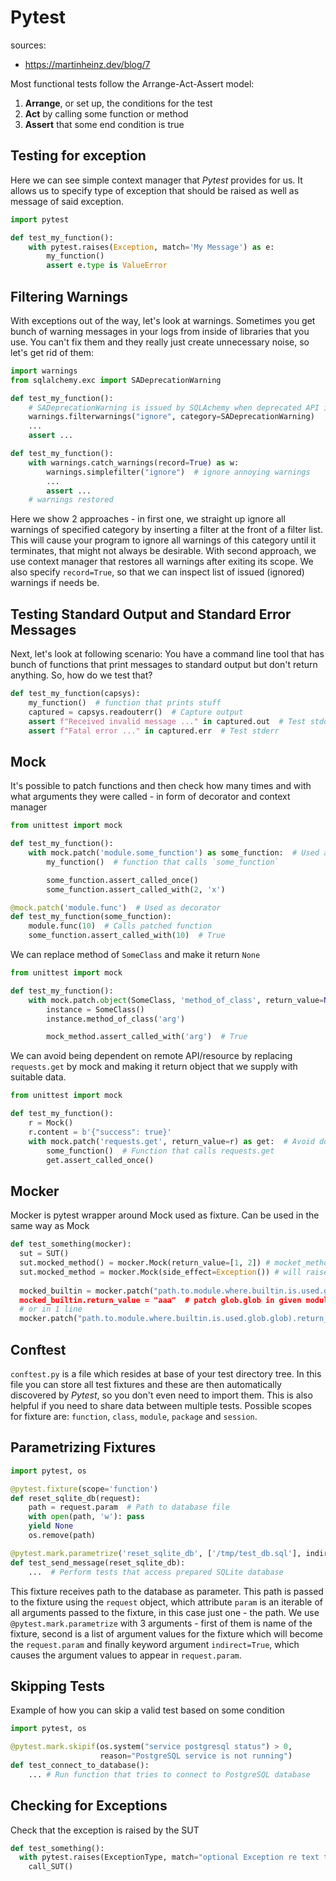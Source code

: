 # Pytest
sources:
* https://martinheinz.dev/blog/7

Most functional tests follow the Arrange-Act-Assert model:

1.  **Arrange**, or set up, the conditions for the test
2.  **Act**  by calling some function or method
3.  **Assert**  that some end condition is true

## Testing for exception
Here we can see simple context manager that _Pytest_ provides for us. It allows us to specify type of exception that should be raised as well as message of said exception.
```python
import pytest

def test_my_function():
    with pytest.raises(Exception, match='My Message') as e:
        my_function()
        assert e.type is ValueError
```

## Filtering Warnings

With exceptions out of the way, let's look at warnings. Sometimes you get bunch of warning messages in your logs from inside of libraries that you use. You can't fix them and they really just create unnecessary noise, so let's get rid of them:
```python
import warnings
from sqlalchemy.exc import SADeprecationWarning

def test_my_function():
    # SADeprecationWarning is issued by SQLAchemy when deprecated API is used
    warnings.filterwarnings("ignore", category=SADeprecationWarning)
    ...
    assert ...

def test_my_function():
    with warnings.catch_warnings(record=True) as w:
        warnings.simplefilter("ignore")  # ignore annoying warnings
        ...
        assert ...
    # warnings restored
```

Here we show 2 approaches - in first one, we straight up ignore all warnings of specified category by inserting a filter at the front of a filter list. This will cause your program to ignore all warnings of this category until it terminates, that might not always be desirable. With second approach, we use context manager that restores all warnings after exiting its scope. We also specify `record=True`, so that we can inspect list of issued (ignored) warnings if needs be.

## Testing Standard Output and Standard Error Messages

Next, let's look at following scenario: You have a command line tool that has bunch of functions that print messages to standard output but don't return anything. So, how do we test that?

```python
def test_my_function(capsys):
    my_function()  # function that prints stuff
    captured = capsys.readouterr()  # Capture output
    assert f"Received invalid message ..." in captured.out  # Test stdout
    assert f"Fatal error ..." in captured.err  # Test stderr
```

## Mock
It's possible to patch functions and then check how many times and with what arguments they were called - in form of decorator and context manager
```python
from unittest import mock

def test_my_function():
    with mock.patch('module.some_function') as some_function:  # Used as context manager
        my_function()  # function that calls `some_function`

        some_function.assert_called_once()
        some_function.assert_called_with(2, 'x')

@mock.patch('module.func')  # Used as decorator
def test_my_function(some_function):
    module.func(10)  # Calls patched function
    some_function.assert_called_with(10)  # True
```

We can replace method of `SomeClass` and make it return `None`
```python
from unittest import mock

def test_my_function():
    with mock.patch.object(SomeClass, 'method_of_class', return_value=None) as mock_method:
        instance = SomeClass()
        instance.method_of_class('arg')

        mock_method.assert_called_with('arg')  # True
```

We can avoid being dependent on remote API/resource by replacing `requests.get` by mock and making it return object that we supply with suitable data.
```python
from unittest import mock

def test_my_function():
    r = Mock()
    r.content = b'{"success": true}'
    with mock.patch('requests.get', return_value=r) as get:  # Avoid doing actual GET request
        some_function()  # Function that calls requests.get
        get.assert_called_once()
```
## Mocker
Mocker is pytest wrapper around Mock used as fixture. Can be used in the same way as Mock
```python
def test_something(mocker):
  sut = SUT()
  sut.mocked_method() = mocker.Mock(return_value=[1, 2]) # mocket_method will return 1 on 1st call and 2 on 2nd
  sut.mocked_method = mocker.Mock(side_effect=Exception()) # will raise exception on a mocked_method call
  
  mocked_builtin = mocker.patch("path.to.module.where.builtin.is.used.glob.glob)
  mocked_builtin.return_value = "aaa"  # patch glob.glob in given module
  # or in 1 line
  mocker.patch("path.to.module.where.builtin.is.used.glob.glob).return_value = "aaa"
```

## Conftest
`conftest.py` is a file which resides at base of your test directory tree. In this file you can store all test fixtures and these are then automatically discovered by _Pytest_, so you don't even need to import them. This is also helpful if you need to share data between multiple tests. 
Possible scopes for fixture are: `function`, `class`, `module`, `package` and `session`.

## Parametrizing Fixtures

```python
import pytest, os

@pytest.fixture(scope='function')
def reset_sqlite_db(request):
    path = request.param  # Path to database file
    with open(path, 'w'): pass
    yield None
    os.remove(path)

@pytest.mark.parametrize('reset_sqlite_db', ['/tmp/test_db.sql'], indirect=True)
def test_send_message(reset_sqlite_db):
    ...  # Perform tests that access prepared SQLite database
```
This fixture receives path to the database as parameter. This path is passed to the fixture using the `request` object, which attribute `param` is an iterable of all arguments passed to the fixture, in this case just one - the path.
We use `@pytest.mark.parametrize` with 3 arguments - first of them is name of the fixture, second is a list of argument values for the fixture which will become the `request.param` and finally keyword argument `indirect=True`, which causes the argument values to appear in `request.param`.

## Skipping Tests
Example of how you can skip a valid test based on some condition
```python
import pytest, os

@pytest.mark.skipif(os.system("service postgresql status") > 0,
                    reason="PostgreSQL service is not running")
def test_connect_to_database():
    ... # Run function that tries to connect to PostgreSQL database
```


## Checking for Exceptions
Check that the exception is raised by the SUT
```python
def test_something():
  with pytest.raises(ExceptionType, match="optional Exception re text to match")
    call_SUT()
```


<!--stackedit_data:
eyJoaXN0b3J5IjpbLTE3NTc3NDcwOTEsNjQ2ODM0NzI2LC0xNz
IzNjI2MDQ5LDEwNDY1NDk4MjAsMTAwNDg2NzAzNiw3MDc0MTEy
MDIsMTE4OTUzMDYwMiwxMTU5MDc3NDc2LC0xNjE4Nzg3NzUyXX
0=
-->
